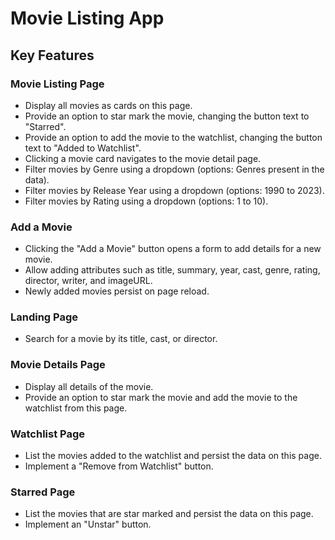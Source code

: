 # Movie Listing App

## Key Features

### Movie Listing Page

- Display all movies as cards on this page.
- Provide an option to star mark the movie, changing the button text to "Starred".
- Provide an option to add the movie to the watchlist, changing the button text to "Added to Watchlist".
- Clicking a movie card navigates to the movie detail page.
- Filter movies by Genre using a dropdown (options: Genres present in the data).
- Filter movies by Release Year using a dropdown (options: 1990 to 2023).
- Filter movies by Rating using a dropdown (options: 1 to 10).

### Add a Movie

- Clicking the "Add a Movie" button opens a form to add details for a new movie.
- Allow adding attributes such as title, summary, year, cast, genre, rating, director, writer, and imageURL.
- Newly added movies persist on page reload.

### Landing Page

- Search for a movie by its title, cast, or director.

### Movie Details Page

- Display all details of the movie.
- Provide an option to star mark the movie and add the movie to the watchlist from this page.

### Watchlist Page

- List the movies added to the watchlist and persist the data on this page.
- Implement a "Remove from Watchlist" button.

### Starred Page

- List the movies that are star marked and persist the data on this page.
- Implement an "Unstar" button.
